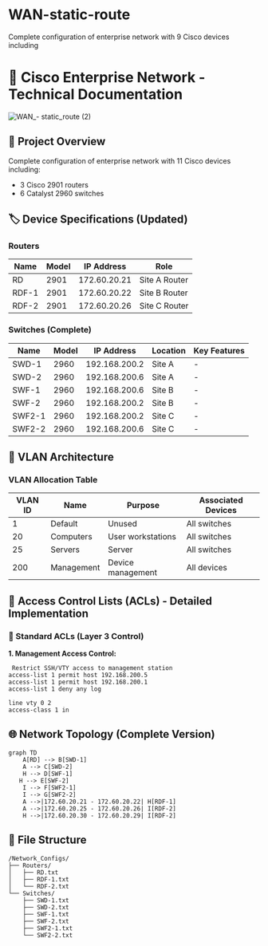 # WAN-static-route
Complete configuration of enterprise network with 9 Cisco devices including
# 🚀 Cisco Enterprise Network - Technical Documentation

![WAN_- static_route (2)](https://github.com/user-attachments/assets/cd9d3f08-31fa-49ae-ac74-0c535f4f81c2)

## 📌 Project Overview
Complete configuration of enterprise network with 11 Cisco devices including:
- 3 Cisco 2901 routers
- 6 Catalyst 2960 switches

## 🏷 Device Specifications (Updated)

### Routers
| Name | Model | IP Address | Role |
|------|-------|------------|------|
| RD | 2901 | 172.60.20.21 | Site A Router |
| RDF-1 | 2901 | 172.60.20.22 | Site B Router |
| RDF-2 | 2901 | 172.60.20.26 | Site C Router |

### Switches (Complete)
| Name | Model | IP Address | Location | Key Features |
|------|-------|------------|----------|--------------|
| SWD-1 | 2960 | 192.168.200.2 | Site A | - | 
| SWD-2 | 2960 | 192.168.200.6 | Site A | - |
| SWF-1 | 2960 | 192.168.200.6 | Site B | - |
| SWF-2 | 2960 | 192.168.200.2 | Site B | - |
| SWF2-1 | 2960 | 192.168.200.2 | Site C | - |
| SWF2-2 | 2960 | 192.168.200.6 | Site C | - |

## 🔷 VLAN Architecture 
### VLAN Allocation Table
| VLAN ID | Name        | Purpose          | Associated Devices |
|---------|-------------|------------------|--------------------|
| 1       | Default     | Unused           | All switches       |
| 20      | Computers   | User workstations| All switches       |
| 25      | Servers     | Server           | All switches       |
| 200     | Management  | Device management| All devices        |
## 🔐 Access Control Lists (ACLs) - Detailed Implementation

### 📌 Standard ACLs (Layer 3 Control)
**1. Management Access Control:**
```cisco
 Restrict SSH/VTY access to management station
access-list 1 permit host 192.168.200.5
access-list 1 permit host 192.168.200.1
access-list 1 deny any log

line vty 0 2
access-class 1 in
```
## 🌐 Network Topology (Complete Version)
```mermaid
graph TD
    A[RD] --> B[SWD-1]
    A --> C[SWD-2]
    H --> D[SWF-1]
   H --> E[SWF-2]
    I --> F[SWF2-1]
    I --> G[SWF2-2]
    A -->|172.60.20.21 - 172.60.20.22| H[RDF-1]
    A -->|172.60.20.25 - 172.60.20.26| I[RDF-2]
    H -->|172.60.20.30 - 172.60.20.29| I[RDF-2]
```

## 📂 File Structure
```
/Network_Configs/
├── Routers/
│   ├── RD.txt
│   ├── RDF-1.txt
│   └── RDF-2.txt
└── Switches/
    ├── SWD-1.txt
    ├── SWD-2.txt
    ├── SWF-1.txt
    ├── SWF-2.txt
    ├── SWF2-1.txt
    └── SWF2-2.txt
```

